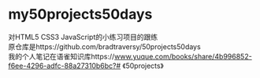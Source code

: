 # my50projects50days
对HTML5 CSS3 JavaScript的小练习项目的跟练<br>
原仓库是https://github.com/bradtraversy/50projects50days<br>
我的个人笔记在语雀知识库https://www.yuque.com/books/share/4b996852-f6ee-4296-adfc-88a27310b6bc?# 《50projects》

